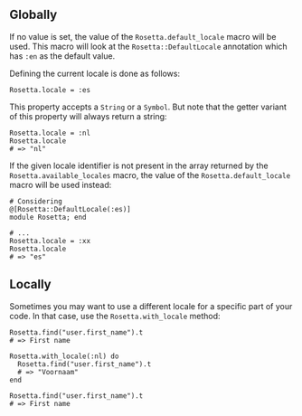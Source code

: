 ## Globally
If no value is set, the value of the `Rosetta.default_locale` macro will be
used. This macro will look at the `Rosetta::DefaultLocale` annotation which has
`:en` as the default value.

Defining the current locale is done as follows:

```cr
Rosetta.locale = :es
```

This property accepts a `String` or a `Symbol`. But note that the getter variant
of this property will always return a string:

```cr
Rosetta.locale = :nl
Rosetta.locale
# => "nl"
```

If the given locale identifier is not present in the array returned by the
`Rosetta.available_locales` macro, the value of the `Rosetta.default_locale`
macro will be used instead:

```cr
# Considering
@[Rosetta::DefaultLocale(:es)]
module Rosetta; end

# ...
Rosetta.locale = :xx
Rosetta.locale
# => "es"
```

## Locally
Sometimes you may want to use a different locale for a specific part of your
code. In that case, use the `Rosetta.with_locale` method:

```cr
Rosetta.find("user.first_name").t
# => First name

Rosetta.with_locale(:nl) do
  Rosetta.find("user.first_name").t
  # => "Voornaam"
end

Rosetta.find("user.first_name").t
# => First name
```